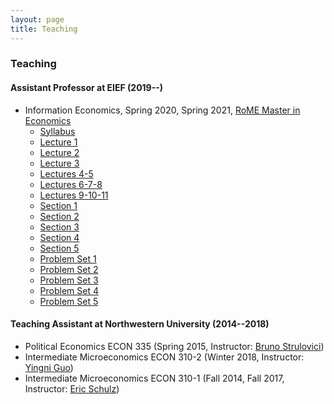 ```yaml
---
layout: page
title: Teaching
---
```

### Teaching
#### Assistant Professor at EIEF (2019--)
* Information Economics, Spring 2020, Spring 2021, [RoME Master in Economics](http://www.romemaster.it/)
  * [Syllabus](assets/2021_Information_Economics_Syllabus.pdf)
  * [Lecture 1](assets/InformationEconomics_Lecture1_Spring2021.pdf)
  * [Lecture 2](assets/InformationEconomics_Lecture2_Spring2021.pdf)
  * [Lecture 3](assets/InformationEconomics_Lecture3_Spring2021.pdf)
  * [Lectures 4-5](assets/InformationEconomics_Lectures4&5_Spring2021.pdf)
  * [Lectures 6-7-8](assets/InformationEconomics_Lectures6&7&8_Spring2021.pdf)
  * [Lectures 9-10-11](assets/InformationEconomics_Lectures9&10&11_Spring2021.pdf)
  * [Section 1](assets/InformationEconomics_Section1_Spring2021.pdf)
  * [Section 2](assets/InformationEconomics_Section2_Spring2021.pdf)
  * [Section 3](assets/InformationEconomics_Section3_Spring2021.pdf)
  * [Section 4](assets/InformationEconomics_Section4_Spring2021.pdf)
  * [Section 5](assets/InformationEconomics_Section5_Spring2021.pdf)
  * [Problem Set 1](assets/InformationEconomics_ProblemSet1_Spring2021.pdf)
  * [Problem Set 2](assets/InformationEconomics_ProblemSet2_Spring2021.pdf)
  * [Problem Set 3](assets/InformationEconomics_ProblemSet3_Spring2021.pdf)
  * [Problem Set 4](assets/InformationEconomics_ProblemSet4_Spring2021.pdf)
  * [Problem Set 5](assets/InformationEconomics_ProblemSet5_Spring2021.pdf)

#### Teaching Assistant at Northwestern University (2014--2018)
* Political Economics ECON 335 (Spring 2015, Instructor: [Bruno Strulovici](http://faculty.wcas.northwestern.edu/~bhs675/))
* Intermediate Microeconomics ECON 310-2 (Winter 2018, Instructor: [Yingni Guo](http://yingniguo.com/))
* Intermediate Microeconomics ECON 310-1 (Fall 2014, Fall 2017, Instructor: [Eric Schulz](https://www.economics.northwestern.edu/people/directory/eric-schulz.html))
